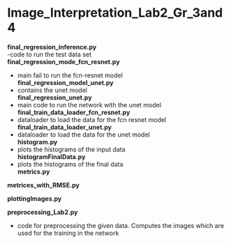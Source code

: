 # Image_Interpretation_Lab2_Gr_3and4<br/>

**final_regression_inference.py**<br/>
-code to run the test data set <br/>
**final_regression_mode_fcn_resnet.py**<br/>
- main fail to run the fcn-resnet model<br/>
**final_regression_model_unet.py**<br/>
- contains the unet model<br/>
**final_regression_unet.py**<br/>
- main code to run the network with the unet model<br/>
**final_train_data_loader_fcn_resnet.py**<br/>
- dataloader to load the data for the fcn resnet model<br/>
**final_train_data_loader_unet.py**<br/>
- dataloader to load the data for the unet model<br/>
**histogram.py**<br/>
- plots the histograms of the input data<br/>
**histogramFinalData.py**<br/>
- plots the histograms of the final data<br/>
**metrics.py**<br/>

**metrices_with_RMSE.py**<br/>

**plottingImages.py**<br/>

**preprocessing_Lab2.py**<br/>
- code for preprocessing the given data. Computes the images which are used for the training in the network<br/>
